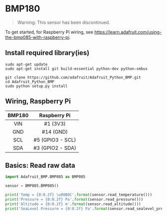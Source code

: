 # BMP180
> Warning: This sensor has been discontinued.

To get started, for Raspberry Pi wiring, see <https://learn.adafruit.com/using-the-bmp085-with-raspberry-pi>.

## Install required library(ies)
```commandline
sudo apt-get update
sudo apt-get install git build-essential python-dev python-smbus
```

```commandline
git clone https://github.com/adafruit/Adafruit_Python_BMP.git
cd Adafruit_Python_BMP
sudo python setup.py install
```

## Wiring, Raspberry Pi
| BMP180 |   Raspberry Pi   |
|:------:|:----------------:|
|  VIN   |     #1 (3V3)     |
|  GND   |    #14 (GND)     |
|  SCL   | #5 (GPIO3 - SCL) |
|  SDA   | #3 (GPIO2 - SDA) |

## Basics: Read raw data
```python
import Adafruit_BMP.BMP085 as BMP085

sensor = BMP085.BMP085()

print('Temp = {0:0.2f} \u00B0C'.format(sensor.read_temperature()))
print('Pressure = {0:0.2f} Pa'.format(sensor.read_pressure()))
print('Altitude = {0:0.2f} m'.format(sensor.read_altitude()))
print('SeaLevel Pressure = {0:0.2f} Pa'.format(sensor.read_sealevel_pressure()))

```